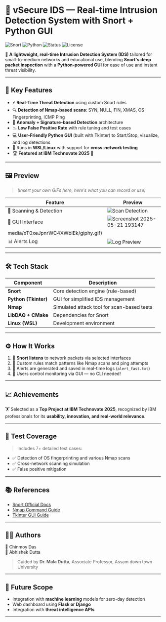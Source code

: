 # 🔐 vSecure IDS — Real-time Intrusion Detection System with Snort + Python GUI

![Snort](https://img.shields.io/badge/Snort-Powered-ff69b4?logo=snort&style=for-the-badge)
![Python](https://img.shields.io/badge/Made%20with-Python-blue?style=for-the-badge&logo=python)
![Status](https://img.shields.io/badge/Status-Completed-brightgreen?style=for-the-badge&logo=checkmarx)
![License](https://img.shields.io/badge/License-MIT-lightgrey?style=for-the-badge)

🌟 **A lightweight, real-time Intrusion Detection System (IDS)** tailored for small-to-medium networks and educational use, blending **Snort's deep packet inspection** with a **Python-powered GUI** for ease of use and instant threat visibility.

---

## 🚀 Key Features

- ⚡ **Real-Time Threat Detection** using custom Snort rules
- 🔍 **Detection of Nmap-based scans**: SYN, NULL, FIN, XMAS, OS Fingerprinting, ICMP Ping
- 🧠 **Anomaly + Signature-based Detection** architecture
- 📉 **Low False Positive Rate** with rule tuning and test cases
- 💻 **User-Friendly Python GUI** (built with Tkinter) to Start/Stop, visualize, and log detections
- 💠 Runs in **WSL/Linux** with support for **cross-network testing**
- 🏆 **Featured at IBM Technovate 2025** 🎉

---

## 🖼️ Preview

> _(Insert your own GIFs here, here's what you can record or use)_

| Feature | Preview |
|--------|---------|
| 🧪 Scanning & Detection | ![Scan Detection]() |
| 💾 GUI Interface | ![Screenshot 2025-05-21 193147](https://github.com/user-attachments/assets/94900325-64f1-481e-b9c7-78b1108eab95)
media/xT0xeJpnrWC4XWblEk/giphy.gif) |
| 📊 Alerts Log | ![Log Preview](https://media.giphy.com/media/3oEduWv5W8QwnJf9Ic/giphy.gif) |

---

## 🛠️ Tech Stack

| Component        | Description |
|------------------|-------------|
| **Snort**        | Core detection engine (rule-based) |
| **Python (Tkinter)** | GUI for simplified IDS management |
| **Nmap**         | Simulated attack tool for scan-based tests |
| **LibDAQ + CMake** | Dependencies for Snort |
| **Linux (WSL)**  | Development environment |

---

## ⚙️ How It Works

1. 🔄 **Snort listens** to network packets via selected interfaces
2. 📌 Custom rules match patterns like Nmap scans and ping attempts
3. 🔔 Alerts are generated and saved in real-time logs (`alert_fast.txt`)
4. 👡 Users control monitoring via GUI — no CLI needed!

---

## 📈 Achievements

🏋️ Selected as a **Top Project at IBM Technovate 2025**, recognized by IBM professionals for its **usability, innovation, and real-world relevance**.

---

## 🧪 Test Coverage

> Includes 7+ detailed test cases:
- ✅ Detection of OS fingerprinting and various Nmap scans
- ✅ Cross-network scanning simulation
- ✅ False positive mitigation

---

## 📚 References

- [Snort Official Docs](https://www.snort.org/documents)
- [Nmap Command Guide](https://nmap.org/book/man.html)
- [Tkinter GUI Guide](https://www.geeksforgeeks.org/python-tkinter-tutorial/)

---

## 🧑‍💻 Authors

👤 Chinmoy Das  
👤 Abhishek Dutta

> Guided by **Dr. Mala Dutta**, Associate Professor, Assam down town University

---

## 🔮 Future Scope

- Integration with **machine learning** models for zero-day detection  
- Web dashboard using **Flask or Django**  
- Integration with **threat intelligence APIs**

---

